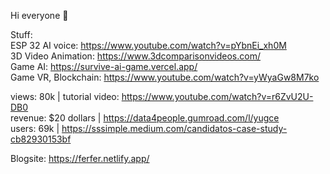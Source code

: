 Hi everyone 👋

Stuff:  
ESP 32 AI voice: https://www.youtube.com/watch?v=pYbnEi_xh0M   
3D Video Animation: https://www.3dcomparisonvideos.com/   
Game AI: https://survive-ai-game.vercel.app/  
Game VR, Blockchain: https://www.youtube.com/watch?v=yWyaGw8M7ko

views: 80k | tutorial video: https://www.youtube.com/watch?v=r6ZvU2U-DB0   
revenue: $20 dollars  | https://data4people.gumroad.com/l/yugce  
users: 69k | https://sssimple.medium.com/candidatos-case-study-cb82930153bf  




Blogsite:
https://ferfer.netlify.app/
